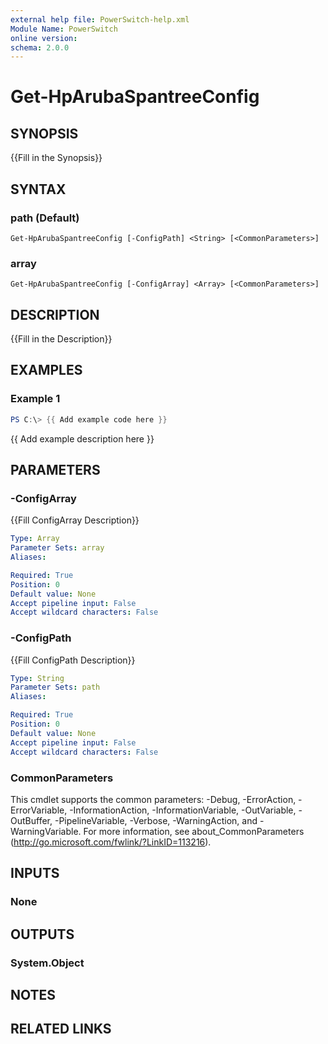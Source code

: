 ```yaml
---
external help file: PowerSwitch-help.xml
Module Name: PowerSwitch
online version:
schema: 2.0.0
---
```


# Get-HpArubaSpantreeConfig

## SYNOPSIS
{{Fill in the Synopsis}}

## SYNTAX

### path (Default)
```
Get-HpArubaSpantreeConfig [-ConfigPath] <String> [<CommonParameters>]
```

### array
```
Get-HpArubaSpantreeConfig [-ConfigArray] <Array> [<CommonParameters>]
```

## DESCRIPTION
{{Fill in the Description}}

## EXAMPLES

### Example 1
```powershell
PS C:\> {{ Add example code here }}
```

{{ Add example description here }}

## PARAMETERS

### -ConfigArray
{{Fill ConfigArray Description}}

```yaml
Type: Array
Parameter Sets: array
Aliases:

Required: True
Position: 0
Default value: None
Accept pipeline input: False
Accept wildcard characters: False
```

### -ConfigPath
{{Fill ConfigPath Description}}

```yaml
Type: String
Parameter Sets: path
Aliases:

Required: True
Position: 0
Default value: None
Accept pipeline input: False
Accept wildcard characters: False
```

### CommonParameters
This cmdlet supports the common parameters: -Debug, -ErrorAction, -ErrorVariable, -InformationAction, -InformationVariable, -OutVariable, -OutBuffer, -PipelineVariable, -Verbose, -WarningAction, and -WarningVariable. For more information, see about_CommonParameters (http://go.microsoft.com/fwlink/?LinkID=113216).

## INPUTS

### None
## OUTPUTS

### System.Object
## NOTES

## RELATED LINKS
